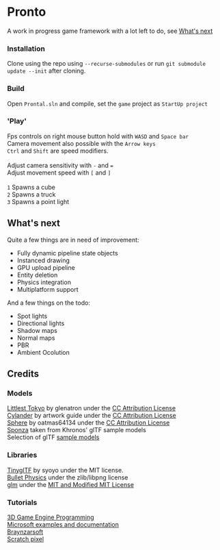 # Pronto
A work in progress game framework with a lot left to do, see [What's next](#Whats-next)

### Installation
Clone using the repo using `--recurse-submodules` or run `git submodule update --init` after cloning.

### Build 
Open `Prontal.sln` and compile, set the `game` project as `StartUp project`

### 'Play'
Fps controls on right mouse button hold with `WASD` and `Space bar`\
Camera movement also possible with the `Arrow keys`\
`Ctrl` and `Shift` are speed modifiers.\
\
Adjust camera sensitivity with `-` and `=`\
Adjust movement speed with `[` and `]`\
\
`1` Spawns a cube\
`2` Spawns a truck\
`3` Spawns a point light

## What's next
Quite a few things are in need of improvement:
- Fully dynamic pipeline state objects
- Instanced drawing
- GPU upload pipeline
- Entity deletion
- Physics integration
- Multiplatform support

And a few things on the todo:
- Spot lights
- Directional lights
- Shadow maps
- Normal maps
- PBR
- Ambient Ocolution 

## Credits
### Models
[Littlest Tokyo](https://sketchfab.com/3d-models/littlest-tokyo-94b24a60dc1b48248de50bf087c0f042) by glenatron under the [CC Attribution License](https://creativecommons.org/licenses/by/4.0/)\
[Cylander](https://sketchfab.com/3d-models/cylander-e3fda2adbd6a4bb19dfdb8f880fa3e15) by artwork guide under the [CC Attribution License](https://creativecommons.org/licenses/by/4.0/)\
[Sphere](https://sketchfab.com/3d-models/sphere-bb721dfff9594206aee62175e43c08b2) by oatmas64134 under the [CC Attribution License](https://creativecommons.org/licenses/by/4.0/)\
[Sponza](https://github.com/KhronosGroup/glTF-Sample-Models/tree/master/2.0/Sponza) taken from Khronos' glTF sample models\
Selection of glTF [sample models](https://github.com/KhronosGroup/glTF-Sample-Models/tree/master/2.0)

### Libraries
[TinyglTF](https://github.com/syoyo/tinygltf) by syoyo under the MIT license.\
[Bullet Physics](https://github.com/bulletphysics/bullet3) under the zlib/libpng license\
[glm](https://github.com/g-truc/glm) under the [MIT and Modified MIT License](https://github.com/g-truc/glm/blob/master/manual.md#section0)

### Tutorials
[3D Game Engine Programming](https://3dgep.com/)\
[Microsoft examples and documentation](https://github.com/microsoft/DirectX-Graphics-Samples)\
[Braynzarsoft](https://www.braynzarsoft.net)\
[Scratch pixel](https://www.scratchapixel.com)